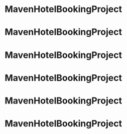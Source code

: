 # MavenHotelBookingProject
# MavenHotelBookingProject
# MavenHotelBookingProject
# MavenHotelBookingProject
# MavenHotelBookingProject
# MavenHotelBookingProject
